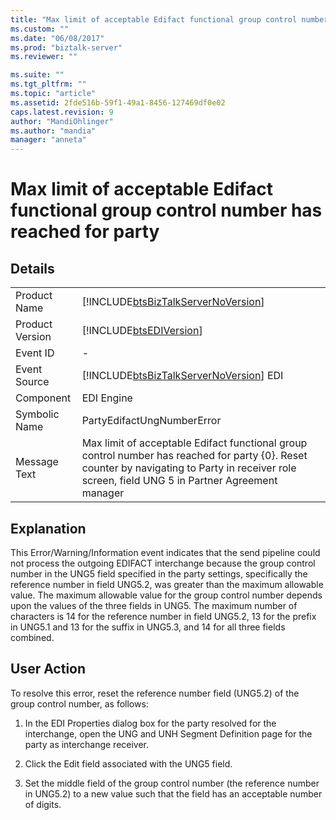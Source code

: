 ```yaml
---
title: "Max limit of acceptable Edifact functional group control number has reached for party | Microsoft Docs"
ms.custom: ""
ms.date: "06/08/2017"
ms.prod: "biztalk-server"
ms.reviewer: ""

ms.suite: ""
ms.tgt_pltfrm: ""
ms.topic: "article"
ms.assetid: 2fde516b-59f1-49a1-8456-127469df0e02
caps.latest.revision: 9
author: "MandiOhlinger"
ms.author: "mandia"
manager: "anneta"
---
```

# Max limit of acceptable Edifact functional group control number has reached for party
## Details  
  
|                 |                                                                                                                                                                                                   |
|-----------------|---------------------------------------------------------------------------------------------------------------------------------------------------------------------------------------------------|
|  Product Name   |                                                        [!INCLUDE[btsBizTalkServerNoVersion](../includes/btsbiztalkservernoversion-md.md)]                                                         |
| Product Version |                                                                    [!INCLUDE[btsEDIVersion](../includes/btsediversion-md.md)]                                                                     |
|    Event ID     |                                                                                                 -                                                                                                 |
|  Event Source   |                                                      [!INCLUDE[btsBizTalkServerNoVersion](../includes/btsbiztalkservernoversion-md.md)] EDI                                                       |
|    Component    |                                                                                            EDI Engine                                                                                             |
|  Symbolic Name  |                                                                                    PartyEdifactUngNumberError                                                                                     |
|  Message Text   | Max limit of acceptable Edifact functional group control number has reached for party {0}. Reset counter by navigating to Party in receiver role screen, field UNG 5 in Partner Agreement manager |
  
## Explanation  
 This Error/Warning/Information event indicates that the send pipeline could not process the outgoing EDIFACT interchange because the group control number in the UNG5 field specified in the party settings, specifically the reference number in field UNG5.2, was greater than the maximum allowable value. The maximum allowable value for the group control number depends upon the values of the three fields in UNG5. The maximum number of characters is 14 for the reference number in field UNG5.2, 13 for the prefix in UNG5.1 and 13 for the suffix in UNG5.3, and 14 for all three fields combined.  
  
## User Action  
 To resolve this error, reset the reference number field (UNG5.2) of the group control number, as follows:  
  
1.  In the EDI Properties dialog box for the party resolved for the interchange, open the UNG and UNH Segment Definition page for the party as interchange receiver.  
  
2.  Click the Edit field associated with the UNG5 field.  
  
3.  Set the middle field of the group control number (the reference number in UNG5.2) to a new value such that the field has an acceptable number of digits.